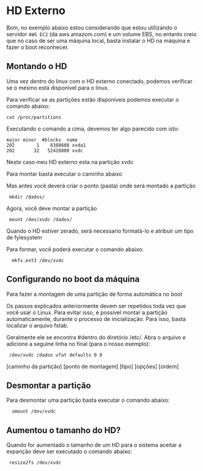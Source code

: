 # HD Externo

Bom, no exemplo abaixo estou considerando que estou utilizando o servidor `AWS EC2` (da aws.amazom.com) e um volume EBS, no entanto creio que no caso de ser uma máquina local, basta instalar o HD na máquina e fazer o boot reconhecer.

## Montando o HD

Uma vez dentro do linux com o HD externo conectado, podemos verificar se o mesmo está disponível para o linux.

Para verificar se as partições estão disponíveis podemos executar o comando abaixo:

    cat /proc/partitions

Executando o comando a cima, devemos ter algo parecido com isto:

    major minor  #blocks  name
    202        1    8388608 xvda1
    202       32   52428800 xvdc

Neste caso meu HD externo esta na partição xvdc

Para montar basta executar o caminho abaixo

Mas antes você deverá criar o ponto (pasta) onde será montado a partição

     mkdir /dados/

Agora, você deve montar a partição

     mount /dev/xvdc /dados/

Quando o HD estiver zerado, será necessario formatá-lo e atribuir um tipo de fylesystem

Para formar, você poderá executar o comando abaixo:

      mkfs.ext3 /dev/xvdc

## Configurando no boot da máquina
Para fazer a montagem de uma partição de forma automática no boot

Os passos explicados anteriormente devem ser repetidos toda vez que você usar o Linux. Para evitar isso, é possível montar a partição automaticamente, durante o processo de inicialização. Para isso, basta localizar o arquivo fstab.

Geralmente ele se encontra #dentro do diretório /etc/. Abra o arquivo e adicione a seguine linha no final (para o nosso exemplo):

     /dev/xvdc /dados vfat defaults 0 0

[caminho da partição] [ponto de montagem] [tipo] [opções] [ordem]

## Desmontar a partição
Para desmontar uma partição basta executar o comando abaixo:

      umount /dev/xvdc

## Aumentou o tamanho do HD?
Quando for aumentado o tamanho de um HD para o sistema aceitar a expanção deve ser executado o comando abaixo:

     resize2fs /dev/xvdc

